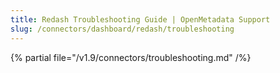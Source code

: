 ```yaml
---
title: Redash Troubleshooting Guide | OpenMetadata Support
slug: /connectors/dashboard/redash/troubleshooting
---
```


{% partial file="/v1.9/connectors/troubleshooting.md" /%}
